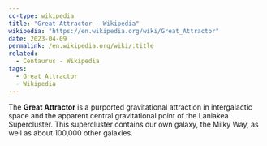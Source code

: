 ```yaml
---
cc-type: wikipedia
title: "Great Attractor - Wikipedia"
wikipedia: "https://en.wikipedia.org/wiki/Great_Attractor"
date: 2023-04-09
permalink: /en.wikipedia.org/wiki/:title
related:
  - Centaurus - Wikipedia
tags:
  - Great Attractor
  - Wikipedia
---
```

The **Great Attractor** is a purported gravitational attraction in intergalactic space and the apparent central gravitational point of the Laniakea Supercluster. This supercluster contains our own galaxy, the Milky Way, as well as about 100,000 other galaxies.